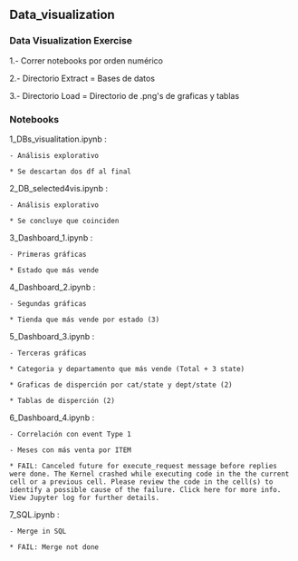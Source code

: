 ## Data_visualization
### Data Visualization Exercise

1.- Correr notebooks por orden numérico

2.- Directorio Extract = Bases de datos

3.- Directorio Load = Directorio de .png's de graficas y tablas 


### Notebooks

 1_DBs_visualitation.ipynb :

    - Análisis explorativo

    * Se descartan dos df al final


 2_DB_selected4vis.ipynb :

    - Análisis explorativo
    
    * Se concluye que coinciden


 3_Dashboard_1.ipynb :

    - Primeras gráficas
    
    * Estado que más vende


 4_Dashboard_2.ipynb :

    - Segundas gráficas
    
    * Tienda que más vende por estado (3)


 5_Dashboard_3.ipynb :

    - Terceras gráficas
    
    * Categoria y departamento que más vende (Total + 3 state)

    * Graficas de disperción por cat/state y dept/state (2)

    * Tablas de disperción (2)


 6_Dashboard_4.ipynb :

    - Correlación con event Type 1

    - Meses con más venta por ITEM

    * FAIL: Canceled future for execute_request message before replies were done. The Kernel crashed while executing code in the the current cell or a previous cell. Please review the code in the cell(s) to identify a possible cause of the failure. Click here for more info. View Jupyter log for further details.

 7_SQL.ipynb :

    - Merge in SQL

    * FAIL: Merge not done
